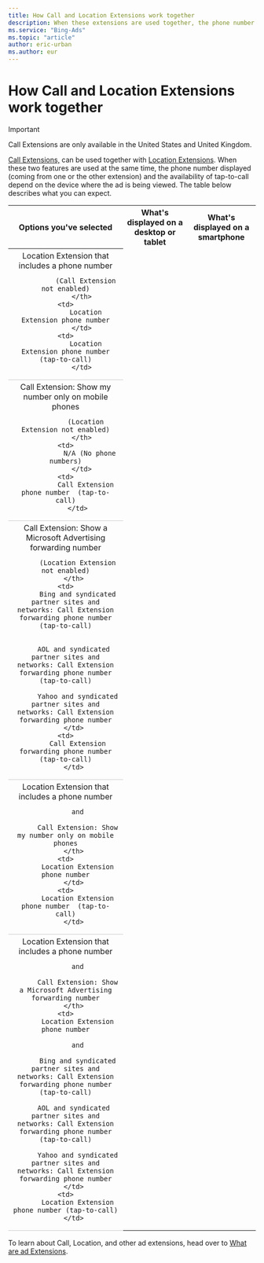 ```yaml
---
title: How Call and Location Extensions work together
description: When these extensions are used together, the phone number displayed and the availability of tap-to-call depend on the device where the ad is being viewed. Learn more in this article.
ms.service: "Bing-Ads"
ms.topic: "article"
author: eric-urban
ms.author: eur
---
```


# How Call and Location Extensions work together

> [!IMPORTANT]
> Call Extensions are only available in the United States and United Kingdom.

[Call Extensions,](./hlp_BA_PROC_AddCallExtension.md) can be used together with [Location Extensions](./hlp_BA_PROC_AddLocationExtension.md). When these two features are used at the same time, the phone number displayed (coming from one or the other extension) and the availability of tap-to-call depend on the device where the ad is being viewed. The table below describes what you can expect.

<table>
  <tr>
    <th scope="col">
                Options you've selected
            </th>
    <th scope="col">
              What's displayed on  a desktop or tablet
            </th>
    <th scope="col">
              What's displayed on  a smartphone
            </th>
  </tr>
  <tr>
    <th scope="row" style="font-weight:normal;border-bottom:solid 1px #ccc">
              Location Extension that includes a phone number
               
              (Call Extension not enabled)
            </th>
    <td>
              Location Extension phone number
            </td>
    <td>
              Location Extension phone number  (tap-to-call)
            </td>
  </tr>
  <tr>
    <th scope="row" style="font-weight:normal;border-bottom:solid 1px #ccc">
              Call Extension: Show my number only on mobile phones
               
              (Location Extension not enabled)
            </th>
    <td>
                N/A (No phone numbers)
            </td>
    <td>
              Call Extension phone number  (tap-to-call)
          </td>
  </tr>
  <tr>
    <th scope="row" style="font-weight:normal;border-bottom:solid 1px #ccc">
          Call Extension: Show a Microsoft Advertising forwarding number
           
          (Location Extension not enabled)
        </th>
    <td>
          Bing and syndicated partner sites and networks: Call Extension forwarding phone number (tap-to-call)
            

        AOL and syndicated partner sites and networks: Call Extension forwarding phone number (tap-to-call)
          
          Yahoo and syndicated partner sites and networks: Call Extension forwarding phone number
        </td>
    <td>
          Call Extension forwarding phone number  (tap-to-call)
        </td>
  </tr>
  <tr>
    <th scope="row" style="font-weight:normal;border-bottom:solid 1px #ccc">
          Location Extension that includes a phone number
           
          and
           
          Call Extension: Show my number only on mobile phones
        </th>
    <td>
          Location Extension phone number
        </td>
    <td>
          Location Extension phone number  (tap-to-call)
        </td>
  </tr>
  <tr>
    <th scope="row" style="font-weight:normal;border-bottom:solid 1px #ccc">
          Location Extension that includes a phone number
           
          and
           
          Call Extension: Show a Microsoft Advertising forwarding number
        </th>
    <td>
          Location Extension phone number
           
          and
           
          Bing and syndicated partner sites and networks: Call Extension forwarding phone number (tap-to-call)
            
        AOL and syndicated partner sites and networks: Call Extension forwarding phone number (tap-to-call)
          
          Yahoo and syndicated partner sites and networks: Call Extension forwarding phone number
        </td>
    <td>
          Location Extension phone number (tap-to-call)
        </td>
  </tr>
</table>

To learn about Call, Location, and other ad extensions, head over to [What are ad Extensions](./hlp_BA_CONC_AboutAdExtensions.md).


